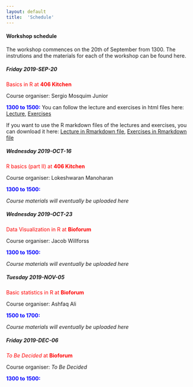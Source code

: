 ```yaml
---
layout: default
title:  'Schedule'
---
```

#### Workshop schedule

The workshop commences on the 20th of September from 1300. The instrutions and the materials for each of the workshop can be found here.

##### Friday 2019-SEP-20

<span style="color:red"> Basics in R at **406 Kitchen**</span>

Course organiser: Sergio Mosquim Junior

<span style="color:blue"> **1300 to 1500:**</span> You can follow the lecture and exercises in html files here: [Lecture][1], [Exercises][2]

If you want to use the R markdown files of the lectures and exercises, you can download it here: [Lecture in Rmarkdown file][3], [Exercises in Rmarkdown file][4]

##### Wednesday 2019-OCT-16

<span style="color:red"> R basics (part II) at **406 Kitchen**</span>

Course organiser: Lokeshwaran Manoharan

<span style="color:blue"> **1300 to 1500:**</span>

*Course materials will eventually be uploaded here*

##### Wednesday 2019-OCT-23

<span style="color:red"> Data Visualization in R at **Bioforum**</span>

Course organiser: Jacob Willforss

<span style="color:blue"> **1300 to 1500:**</span>

*Course materials will eventually be uploaded here*

##### Tuesday 2019-NOV-05

<span style="color:red"> Basic statistics in R at **Bioforum**</span>

Course organiser: Ashfaq Ali

<span style="color:blue"> **1500 to 1700:**</span>

*Course materials will eventually be uploaded here*

##### Friday 2019-DEC-06

<span style="color:red"> *To Be Decided* at **Bioforum**</span>

Course organiser: *To Be Decided*

<span style="color:blue"> **1300 to 1500:**</span>


[1]: Data/2019-09-20/Introduction_workshop/Introduction_xaringan.html
[2]: Data/2019-09-20/Introduction_workshop/Exercises.html
[3]: Data/2019-09-20/Introduction_workshop/Introduction_xaringan.Rmd
[4]: Data/2019-09-20/Introduction_workshop/Exercises.Rmd
